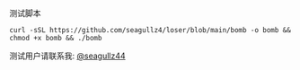 测试脚本
```
curl -sSL https://github.com/seagullz4/loser/blob/main/bomb -o bomb && chmod +x bomb && ./bomb
```


测试用户请联系我: [@seagullz44](https://t.me/seagullz44)